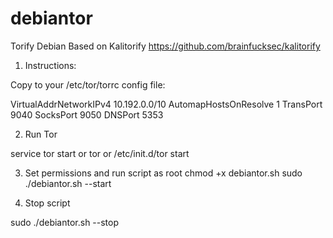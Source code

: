 # debiantor
Torify Debian
Based on Kalitorify https://github.com/brainfucksec/kalitorify

1. Instructions:

Copy to your /etc/tor/torrc config file:


VirtualAddrNetworkIPv4 10.192.0.0/10
AutomapHostsOnResolve 1
TransPort 9040
SocksPort 9050
DNSPort 5353


2. Run Tor

 service tor start
or
 tor
or
 /etc/init.d/tor start

3. Set permissions and run script as root
chmod +x debiantor.sh
sudo ./debiantor.sh --start

4. Stop script

sudo ./debiantor.sh --stop
